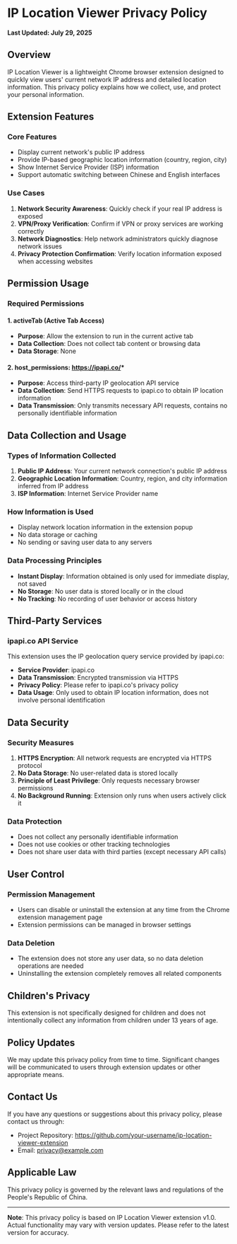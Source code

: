 # IP Location Viewer Privacy Policy

**Last Updated: July 29, 2025**

## Overview

IP Location Viewer is a lightweight Chrome browser extension designed to quickly view users' current network IP address and detailed location information. This privacy policy explains how we collect, use, and protect your personal information.

## Extension Features

### Core Features
- Display current network's public IP address
- Provide IP-based geographic location information (country, region, city)
- Show Internet Service Provider (ISP) information
- Support automatic switching between Chinese and English interfaces

### Use Cases
1. **Network Security Awareness**: Quickly check if your real IP address is exposed
2. **VPN/Proxy Verification**: Confirm if VPN or proxy services are working correctly
3. **Network Diagnostics**: Help network administrators quickly diagnose network issues
4. **Privacy Protection Confirmation**: Verify location information exposed when accessing websites

## Permission Usage

### Required Permissions

#### 1. activeTab (Active Tab Access)
- **Purpose**: Allow the extension to run in the current active tab
- **Data Collection**: Does not collect tab content or browsing data
- **Data Storage**: None

#### 2. host_permissions: https://ipapi.co/*
- **Purpose**: Access third-party IP geolocation API service
- **Data Collection**: Send HTTPS requests to ipapi.co to obtain IP location information
- **Data Transmission**: Only transmits necessary API requests, contains no personally identifiable information

## Data Collection and Usage

### Types of Information Collected
1. **Public IP Address**: Your current network connection's public IP address
2. **Geographic Location Information**: Country, region, and city information inferred from IP address
3. **ISP Information**: Internet Service Provider name

### How Information is Used
- Display network location information in the extension popup
- No data storage or caching
- No sending or saving user data to any servers

### Data Processing Principles
- **Instant Display**: Information obtained is only used for immediate display, not saved
- **No Storage**: No user data is stored locally or in the cloud
- **No Tracking**: No recording of user behavior or access history

## Third-Party Services

### ipapi.co API Service
This extension uses the IP geolocation query service provided by ipapi.co:
- **Service Provider**: ipapi.co
- **Data Transmission**: Encrypted transmission via HTTPS
- **Privacy Policy**: Please refer to ipapi.co's privacy policy
- **Data Usage**: Only used to obtain IP location information, does not involve personal identification

## Data Security

### Security Measures
1. **HTTPS Encryption**: All network requests are encrypted via HTTPS protocol
2. **No Data Storage**: No user-related data is stored locally
3. **Principle of Least Privilege**: Only requests necessary browser permissions
4. **No Background Running**: Extension only runs when users actively click it

### Data Protection
- Does not collect any personally identifiable information
- Does not use cookies or other tracking technologies
- Does not share user data with third parties (except necessary API calls)

## User Control

### Permission Management
- Users can disable or uninstall the extension at any time from the Chrome extension management page
- Extension permissions can be managed in browser settings

### Data Deletion
- The extension does not store any user data, so no data deletion operations are needed
- Uninstalling the extension completely removes all related components

## Children's Privacy

This extension is not specifically designed for children and does not intentionally collect any information from children under 13 years of age.

## Policy Updates

We may update this privacy policy from time to time. Significant changes will be communicated to users through extension updates or other appropriate means.

## Contact Us

If you have any questions or suggestions about this privacy policy, please contact us through:
- Project Repository: https://github.com/your-username/ip-location-viewer-extension
- Email: privacy@example.com

## Applicable Law

This privacy policy is governed by the relevant laws and regulations of the People's Republic of China.

---

**Note**: This privacy policy is based on IP Location Viewer extension v1.0. Actual functionality may vary with version updates. Please refer to the latest version for accuracy.